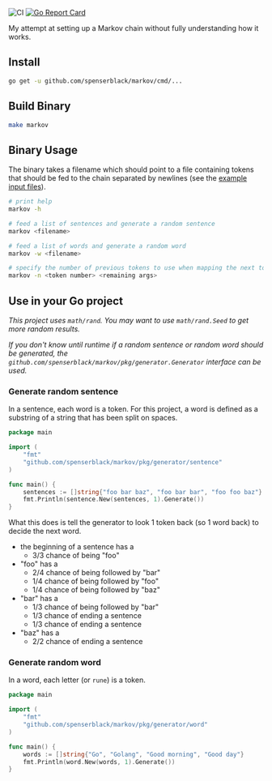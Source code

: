 ![CI](https://github.com/spenserblack/markov/workflows/CI/badge.svg)
[![Go Report Card](https://goreportcard.com/badge/github.com/spenserblack/markov)](https://goreportcard.com/report/github.com/spenserblack/markov)

My attempt at setting up a Markov chain without fully understanding how it works.

## Install

```bash
go get -u github.com/spenserblack/markov/cmd/...
```

## Build Binary

```bash
make markov
```

## Binary Usage

The binary takes a filename which should point to a file containing tokens
that should be fed to the chain separated by newlines (see the [example input files]).

```bash
# print help
markov -h

# feed a list of sentences and generate a random sentence
markov <filename>

# feed a list of words and generate a random word
markov -w <filename>

# specify the number of previous tokens to use when mapping the next token
markov -n <token number> <remaining args>
```

## Use in your Go project

*This project uses `math/rand`. You may want to use `math/rand.Seed` to get more random results.*

*If you don't know until runtime if a random sentence or random word should be generated, the
`github.com/spenserblack/markov/pkg/generator.Generator` interface can be used.*

### Generate random sentence

In a sentence, each word is a token. For this project, a word is defined as a substring of a string
that has been split on spaces.

```go
package main

import (
	"fmt"
	"github.com/spenserblack/markov/pkg/generator/sentence"
)

func main() {
	sentences := []string{"foo bar baz", "foo bar bar", "foo foo baz"}
	fmt.Println(sentence.New(sentences, 1).Generate())
}
```

What this does is tell the generator to look 1 token back (so 1 word back) to decide the next word.

- the beginning of a sentence has a
  - 3/3 chance of being "foo"
- "foo" has a
  - 2/4 chance of being followed by "bar"
  - 1/4 chance of being followed by "foo"
  - 1/4 chance of being followed by "baz"
- "bar" has a
  - 1/3 chance of being followed by "bar"
  - 1/3 chance of ending a sentence
  - 1/3 chance of ending a sentence
- "baz" has a
  - 2/2 chance of ending a sentence

### Generate random word

In a word, each letter (or `rune`) is a token.

```go
package main

import (
	"fmt"
	"github.com/spenserblack/markov/pkg/generator/word"
)

func main() {
	words := []string{"Go", "Golang", "Good morning", "Good day"}
	fmt.Println(word.New(words, 1).Generate())
}
```

[example input files]: ./examples/resources
